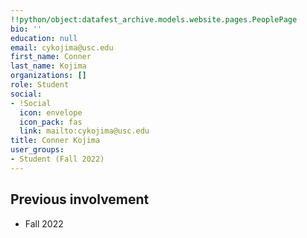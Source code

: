 ```yaml
---
!!python/object:datafest_archive.models.website.pages.PeoplePage
bio: ''
education: null
email: cykojima@usc.edu
first_name: Conner
last_name: Kojima
organizations: []
role: Student
social:
- !Social
  icon: envelope
  icon_pack: fas
  link: mailto:cykojima@usc.edu
title: Conner Kojima
user_groups:
- Student (Fall 2022)
---
```



## Previous involvement

* Fall 2022

